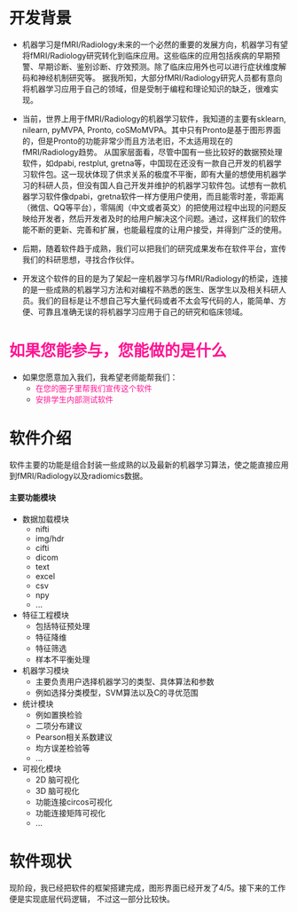 # 开发背景
* 机器学习是fMRI/Radiology未来的一个必然的重要的发展方向，机器学习有望将fMRI/Radiology研究转化到临床应用。这些临床的应用包括疾病的早期预警、早期诊断、鉴别诊断、疗效预测。除了临床应用外也可以进行症状维度解码和神经机制研究等。
据我所知，大部分fMRI/Radiology研究人员都有意向将机器学习应用于自己的领域，但是受制于编程和理论知识的缺乏，很难实现。

* 当前，世界上用于fMRI/Radiology的机器学习软件，我知道的主要有sklearn, nilearn, pyMVPA, Pronto, coSMoMVPA。其中只有Pronto是基于图形界面的，但是Pronto的功能非常少而且方法老旧，不太适用现在的fMRI/Radiology趋势。 从国家层面看，尽管中国有一些比较好的数据预处理软件，如dpabi, restplut, gretna等，中国现在还没有一款自己开发的机器学习软件包。这一现状体现了供求关系的极度不平衡，即有大量的想使用机器学习的科研人员，但没有国人自己开发并维护的机器学习软件包。试想有一款机器学习软件像dpabi，gretna软件一样方便用户使用，而且能零时差，零距离（微信、QQ等平台），零隔阂（中文或者英文）的把使用过程中出现的问题反映给开发者，然后开发者及时的给用户解决这个问题。通过，这样我们的软件能不断的更新、完善和扩展，也能最程度的让用户接受，并得到广泛的使用。

* 后期，随着软件趋于成熟，我们可以把我们的研究成果发布在软件平台，宣传我们的科研思想，寻找合作伙伴。

* 开发这个软件的目的是为了架起一座机器学习与fMRI/Radiology的桥梁，连接的是一些成熟的机器学习方法和对编程不熟悉的医生、医学生以及相关科研人员。我们的目标是让不想自己写大量代码或者不太会写代码的人，能简单、方便、可靠且准确无误的将机器学习应用于自己的研究和临床领域。

# <font color=deeppink>如果您能参与，您能做的是什么</font>
* 如果您愿意加入我们，我希望老师能帮我们：
    * <font color=deeppink>在您的圈子里帮我们宣传这个软件</font>
    * <font color=deeppink>安排学生内部测试软件</font>

# 软件介绍
软件主要的功能是组合封装一些成熟的以及最新的机器学习算法，使之能直接应用到fMRI/Radiology以及radiomics数据。  
#### 主要功能模块
* 数据加载模块  
    * nifti
    * img/hdr
    * cifti
    * dicom
    * text
    * excel
    * csv
    * npy
    * ...
* 特征工程模块
    * 包括特征预处理
    * 特征降维
    * 特征筛选
    * 样本不平衡处理  
* 机器学习模块 
    * 主要负责用户选择机器学习的类型、具体算法和参数
    * 例如选择分类模型，SVM算法以及C的寻优范围    
* 统计模块  
    * 例如置换检验
    * 二项分布建议
    * Pearson相关系数建议
    * 均方误差检验等
    * ...
* 可视化模块
    * 2D 脑可视化
    * 3D 脑可视化
    * 功能连接circos可视化
    * 功能连接矩阵可视化
    * ...

# 软件现状
现阶段，我已经把软件的框架搭建完成，图形界面已经开发了4/5。接下来的工作便是实现底层代码逻辑， 不过这一部分比较快。
